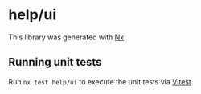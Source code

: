# help/ui

This library was generated with [Nx](https://nx.dev).

## Running unit tests

Run `nx test help/ui` to execute the unit tests via [Vitest](https://vitest.dev/).
